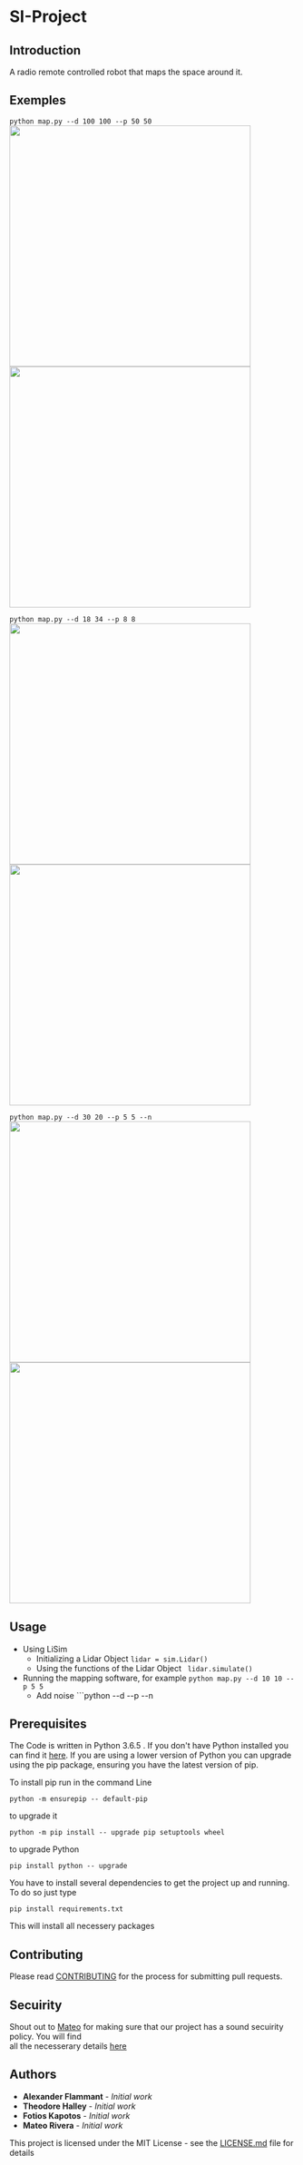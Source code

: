 # SI-Project

## Introduction
A radio remote controlled robot that maps the space around it.

## Exemples

 ```python map.py --d 100 100 --p 50 50``` \
 <img src="https://github.com/fotisk07/SI-Project/blob/master/Mapping/Examples/dim%3D(100%2C%20100)_pos%3D(50%2C%2050)/Real_Map.png" width="425"/> <img src="https://github.com/fotisk07/SI-Project/blob/master/Mapping/Examples/dim%3D(100%2C%20100)_pos%3D(50%2C%2050)/Produced_map.png" width="425"/>
 
```python map.py --d 18 34 --p 8 8 ```\
<img src="https://github.com/fotisk07/SI-Project/blob/master/Mapping/Examples/dim%3D(18%2C%2034)_pos%3D(8%2C%208)/Real_Map.png" width="425"/> <img src="https://github.com/fotisk07/SI-Project/blob/master/Mapping/Examples/dim%3D(18%2C%2034)_pos%3D(8%2C%208)/Produced_map.png" width="425"/>
 
 ```python map.py --d 30 20 --p 5 5 --n```\
 <img src="https://github.com/fotisk07/SI-Project/blob/master/Mapping/Examples/dim%3D(20%2C%2030)_pos%3D(5%2C%205)/Real_Map.png" width="425"/> <img src="https://github.com/fotisk07/SI-Project/blob/master/Mapping/Examples/dim%3D(20%2C%2030)_pos%3D(5%2C%205)/Produced_map.png" width="425"/>


## Usage

* Using LiSim
  * Initializing a Lidar Object
  ```lidar = sim.Lidar() ```
  * Using the functions of the Lidar Object
  ``` lidar.simulate()```
* Running the mapping software, for example
```python map.py --d 10 10 --p 5 5``` 
   * Add noise ```python --d --p --n 

 
## Prerequisites

The Code is written in Python 3.6.5 . If you don't have Python installed you can find it [here](https://www.python.org/downloads/). If you are using a lower version of Python you can upgrade using the pip package, ensuring you have the latest version of pip.

To install pip run in the command Line
```
python -m ensurepip -- default-pip
```
to upgrade it
```
python -m pip install -- upgrade pip setuptools wheel
```
to upgrade Python
```
pip install python -- upgrade
```
You have to install several dependencies to get the project up and running. To do so just type
```
pip install requirements.txt
```
This will install all necessery packages

## Contributing

Please read [CONTRIBUTING](https://github.com/fotisk07/SI-Project/blob/master/CONTRIBUTING.md) for the process for submitting pull requests.

## Secuirity

Shout out to [Mateo](https://github.com/CeType) for making sure that our project has a sound secuirity policy. You will find  
all the necesserary details [here](https://github.com/fotisk07/SI-Project/blob/master/SECURITY.md)

## Authors

* **Alexander Flammant** - *Initial work*
* **Theodore Halley** - *Initial work*
* **Fotios Kapotos** - *Initial work*
* **Mateo Rivera** - *Initial work*

This project is licensed under the MIT License - see the [LICENSE.md](https://github.com/fotisk07/SI-Project/blob/master/LICENSE) file for details
